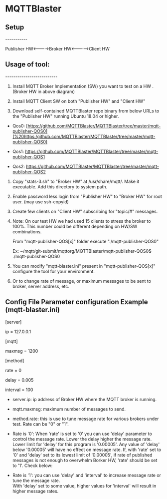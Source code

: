 # **MQTTBlaster**

## **Setup**

\-----------

Publisher HW\<----\>Broker HW\<-----\>Client HW

## **Usage of tool:**

\--------------------------

1.  Install MQTT Broker Implementation (SW) you want to test on a HW . (Broker
    HW in above diagram)

2.  Install MQTT Client SW on both "Publisher HW" and "Client HW"

3.  Download self-contained MQTTBlaster repo binary from below URLs to the
    "Publisher HW" running Ubuntu 18.04 or higher.

-   Qos0:
    [https://github.com/MQTTBlaster/MQTTBlaster/tree/master/mqtt-publisher-QOS0](%20https:/github.com/MQTTBlaster/MQTTBlaster/tree/master/mqtt-publisher-QOS0)

-   Qos1:
    <https://github.com/MQTTBlaster/MQTTBlaster/tree/master/mqtt-publisher-QOS1>

-   Qos2:
    <https://github.com/MQTTBlaster/MQTTBlaster/tree/master/mqtt-publisher-QOS2>

1.  Copy "stats-3.sh" to "Broker HW" at /usr/share/mqtt/. Make it executable.
    Add this directory to system path.

2.  Enable password less login from "Publisher HW" to "Broker HW" for root user.
    (may use ssh-copyid)

3.  Create few clients on "Client HW" subscribing for "topic/\#" messages.

4.  Note: On our test HW we had used 15 clients to stress the broker to 100%.
    This number could be different depending on HW/SW combinations.

    From "mqtt-publisher-QOS[x]" folder execute "./mqtt-publisher-QOS0"

    Ex: \~/mqtt/git-submit/mqttorg/MQTTBlaster/mqtt-publisher-QOS0\$
    ./mqtt-publisher-QOS0

5.  You can modify "mqtt-blaster.ini" present in "mqtt-publisher-QOS[x]"
    configure the tool for your environment.

6.  Or to change rate of message, or maximum messages to be sent to broker,
    server address, etc.

**Config File Parameter configuration Example (mqtt-blaster.ini)**  
--------------------------------------------------------------------------------------

[server]

ip = 127.0.0.1

  
[mqtt]

maxmsg = 1200

  
[method]

rate = 0

delay = 0.005

interval = 100

-   server.ip: ip address of Broker HW where the MQTT broker is running.

-   mqtt.maxmsg: maximum number of messages to send.

-   method.rate: this is use to tune message rate for various brokers under
    test. Rate can be "0" or "1".

-   Rate is '0': When 'rate' is set to '0' you can use 'delay' parameter to
    control the message rate. Lower the delay higher the message rate.  
    Lower limit for 'delay' for this program is '0.00005'. Any value of 'delay'
    below '0.00005' will have no effect on message rate. If, with 'rate' set to
    '0' and 'delay' set to its lowest limit of '0.00005', if rate of published
    messages is not enough to overwhelm Borker HW, 'rate' should be set to '1'.
    Check below:

-   Rate is '1': you can use 'delay' and 'interval' to increase message rate or
    tune the message rate.  
    With 'delay' set to some value, higher values for 'interval' will result in
    higher message rates.
